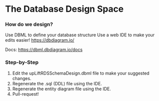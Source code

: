 # The Database Design Space

### How do we design?
Use DBML to define your database structure
Use a web IDE to make your edits easier! https://dbdiagram.io/

Docs: https://dbml.dbdiagram.io/docs

### Step-by-Step
1. Edit the upLiftRDSSchemaDesign.dbml file to make your suggested changes.
2. Regenerate the .sql (DDL) file using the IDE.
3. Regenerate the entity diagram file using the IDE. 
4. Pull-request!
